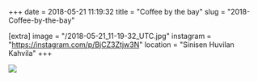 +++
date = 2018-05-21 11:19:32
title = "Coffee by the bay"
slug = "2018-Coffee-by-the-bay"

[extra]
image = "/2018-05-21_11-19-32_UTC.jpg"
instagram = "https://instagram.com/p/BjCZ3Ztjw3N"
location = "Sinisen Huvilan Kahvila"
+++

<img src="/2018-05-21_11-19-32_UTC.jpg" />
